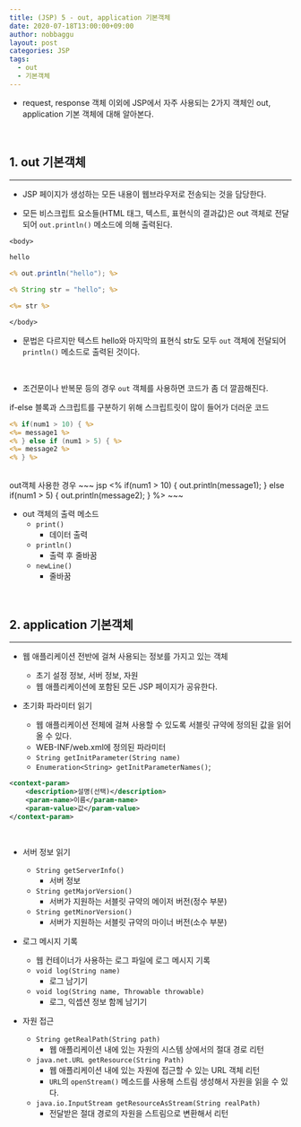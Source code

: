 ```yaml
---
title: (JSP) 5 - out, application 기본객체
date: 2020-07-18T13:00:00+09:00
author: nobbaggu
layout: post
categories: JSP
tags:
  - out
  - 기본객체
---
```


+ request, response 객체 이외에 JSP에서 자주 사용되는 2가지 객체인 out, application 기본 객체에 대해 알아본다.

<br>

## 1. out 기본객체 ##
----

+ JSP 페이지가 생성하는 모든 내용이 웹브라우저로 전송되는 것을 담당한다.

+ 모든 비스크립트 요소들(HTML 태그, 텍스트, 표현식의 결과값)은 out 객체로 전달되어 `out.println()` 메소드에 의해 출력된다.

~~~ jsp
<body>

hello

<% out.println("hello"); %>

<% String str = "hello"; %>

<%= str %>

</body>
~~~

+ 문법은 다르지만 텍스트 hello와 마지막의 표현식 str도 모두 `out` 객체에 전달되어 `println()` 메소드로 출력된 것이다.

<br>

+ 조건문이나 반복문 등의 경우 `out` 객체를 사용하면 코드가 좀 더 깔끔해진다.

if-else 블록과 스크립트를 구분하기 위해 스크립트릿이 많이 들어가 더러운 코드 

~~~ jsp
<% if(num1 > 10) { %>
<%= message1 %>
<% } else if (num1 > 5) { %>
<%= message2 %>
<% } %>
~~~

<br>
out객체 사용한 경우
~~~ jsp
<%
if(num1 > 10) {
	out.println(message1);
} else if(num1 > 5) {
	out.println(message2);
}
%>
~~~

<br>

+ out 객체의 출력 메소드
	+ `print()`
		+ 데이터 출력
	+ `println()`
		+ 출력 후 줄바꿈
	+ `newLine()`
		+ 줄바꿈

<br>

## 2. application 기본객체 ##
----

+ 웹 애플리케이션 전반에 걸쳐 사용되는 정보를 가지고 있는 객체
	+ 초기 설정 정보, 서버 정보, 자원
	+ 웹 애플리케이션에 포함된 모든 JSP 페이지가 공유한다.
	
+ 초기화 파라미터 읽기
	+ 웹 애플리케이션 전체에 걸쳐 사용할 수 있도록 서블릿 규약에 정의된 값을 읽어올 수 있다.
	+ WEB-INF/web.xml에 정의된 파라미터
	+ `String getInitParameter(String name)`
	+ `Enumeration<String> getInitParameterNames()`;
	
~~~ xml
<context-param>
	<description>설명(선택)</description>
	<param-name>이름</param-name>
	<param-value>값</param-value>
</context-param>
~~~

<br>

+ 서버 정보 읽기
	+ `String getServerInfo()`
		+ 서버 정보
	+ `String getMajorVersion()`
		+ 서버가 지원하는 서블릿 규약의 메이저 버전(정수 부분)
	+ `String getMinorVersion()`
		+ 서버가 지원하는 서블릿 규약의 마이너 버전(소수 부분)
		
+ 로그 메시지 기록
	+ 웹 컨테이너가 사용하는 로그 파일에 로그 메시지 기록
	+ `void log(String name)`
		+ 로그 남기기
	+ `void log(String name, Throwable throwable)`
		+ 로그, 익셉션 정보 함께 남기기
		
+ 자원 접근
	+ `String getRealPath(String path)`
		+ 웹 애플리케이션 내에 있는 자원의 시스템 상에서의 절대 경로 리턴
	+ `java.net.URL getResource(String Path)`
		+ 웹 애플리케이션 내에 있는 자원에 접근할 수 있는 URL 객체 리턴
		+ `URL`의 `openStream()` 메소드를 사용해 스트림 생성해서 자원을 읽을 수 있다.
	+ `java.io.InputStream getResourceAsStream(String realPath)`
		+ 전달받은 절대 경로의 자원을 스트림으로 변환해서 리턴
